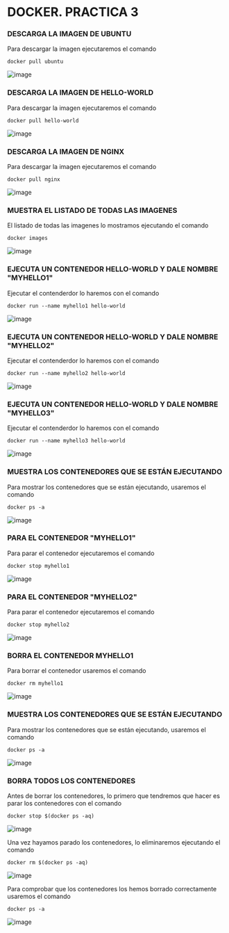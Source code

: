 # DOCKER. PRACTICA 3

### DESCARGA LA IMAGEN DE UBUNTU

Para descargar la imagen ejecutaremos el comando

````
docker pull ubuntu
````

![image](https://github.com/Josex02/SREI-ASIR2/assets/91255971/d30d0ba6-8c99-4eb7-9e52-260838d86bc1)

### DESCARGA LA IMAGEN DE HELLO-WORLD

Para descargar la imagen ejecutaremos el comando

````
docker pull hello-world
````

![image](https://github.com/Josex02/SREI-ASIR2/assets/91255971/d42cff88-4c48-47c0-b642-a5b50ccd7e78)


### DESCARGA LA IMAGEN DE NGINX

Para descargar la imagen ejecutaremos el comando

````
docker pull nginx
````

![image](https://github.com/Josex02/SREI-ASIR2/assets/91255971/2447ee9c-2757-4224-917e-ce2e06ed1ea2)


### MUESTRA EL LISTADO DE TODAS LAS IMAGENES

El listado de todas las imagenes lo mostramos ejecutando el comando 

````
docker images
````

![image](https://github.com/Josex02/SREI-ASIR2/assets/91255971/2b3e6e62-7c28-4ecc-a435-0f75dbda5a85)


### EJECUTA UN CONTENEDOR HELLO-WORLD Y DALE NOMBRE "MYHELLO1"

Ejecutar el contenderdor lo haremos con el comando

````
docker run --name myhello1 hello-world
````

![image](https://github.com/Josex02/SREI-ASIR2/assets/91255971/a0d9699a-0ad2-4cdc-9f81-8fee4d59a6a5)


### EJECUTA UN CONTENEDOR HELLO-WORLD Y DALE NOMBRE "MYHELLO2"

Ejecutar el contenderdor lo haremos con el comando

````
docker run --name myhello2 hello-world
````

![image](https://github.com/Josex02/SREI-ASIR2/assets/91255971/70ebd72e-a718-4bd0-a203-667c240509a4)


### EJECUTA UN CONTENEDOR HELLO-WORLD Y DALE NOMBRE "MYHELLO3"

Ejecutar el contenderdor lo haremos con el comando

````
docker run --name myhello3 hello-world
````

![image](https://github.com/Josex02/SREI-ASIR2/assets/91255971/f213195a-253d-4cb2-b960-d86d890777f0)

### MUESTRA LOS CONTENEDORES QUE SE ESTÁN EJECUTANDO

Para mostrar los contenedores que se están ejecutando, usaremos el comando

````
docker ps -a
````

![image](https://github.com/Josex02/SREI-ASIR2/assets/91255971/83f2d448-22db-4170-8c80-f3728c586ba1)

### PARA EL CONTENEDOR "MYHELLO1"

Para parar el contenedor ejecutaremos el comando

````
docker stop myhello1
````

![image](https://github.com/Josex02/SREI-ASIR2/assets/91255971/0998a9bc-d814-44ef-9706-685b5a609f19)

### PARA EL CONTENEDOR "MYHELLO2"

Para parar el contenedor ejecutaremos el comando

````
docker stop myhello2
````

![image](https://github.com/Josex02/SREI-ASIR2/assets/91255971/2d7de33e-0d26-489a-9377-21b73c37f2df)

### BORRA EL CONTENEDOR MYHELLO1

Para borrar el contenedor usaremos el comando

````
docker rm myhello1
````

![image](https://github.com/Josex02/SREI-ASIR2/assets/91255971/02d183fd-fbdd-41b0-98b1-af1e1560de84)

### MUESTRA LOS CONTENEDORES QUE SE ESTÁN EJECUTANDO

Para mostrar los contenedores que se están ejecutando, usaremos el comando

````
docker ps -a
````

![image](https://github.com/Josex02/SREI-ASIR2/assets/91255971/4707f408-b53f-4c97-a52f-42cf5293ced4)

### BORRA TODOS LOS CONTENEDORES

Antes de borrar los contenedores, lo primero que tendremos que hacer es parar los contenedores con el comando

````
docker stop $(docker ps -aq)
````

![image](https://github.com/Josex02/SREI-ASIR2/assets/91255971/c37dcde2-19ce-4725-99b9-58e9694c1d04)

Una vez hayamos parado los contenedores, lo eliminaremos ejecutando el comando

````
docker rm $(docker ps -aq)
````

![image](https://github.com/Josex02/SREI-ASIR2/assets/91255971/d3462e76-a798-4670-8fce-16fb1b9ecee9)

Para comprobar que los contenedores los hemos borrado correctamente usaremos el comando 

````
docker ps -a
````

![image](https://github.com/Josex02/SREI-ASIR2/assets/91255971/eb999dd4-dcf0-4841-a244-1088e9062afb)






